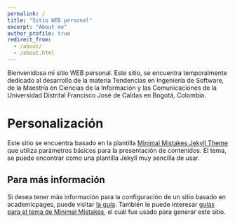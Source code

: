```yaml
---
permalink: /
title: "Sitio WEB personal"
excerpt: "About me"
author_profile: true
redirect_from: 
  - /about/
  - /about.html
---
```


Bienvenidosa mi sitio WEB personal. Este sitio, se encuentra temporalmente dedicado al desarrollo de la materia Tendencias en Ingeniería de Software, de la Maestría en Ciencias de la Información y las Comunicaciones de la Universidad Distrital Francisco José de Caldas en Bogotá, Colombia.

Personalización
======

Este sitio se encuentra basado en la plantilla [Minimal Mistakes Jekyll Theme](https://mmistakes.github.io/minimal-mistakes/) que utiliza parámetros básicos para la presentación de contenidos. El tema, se puede encontrar como una plantilla Jekyll muy sencilla de usar.


Para más información
------
Si desea tener más información para la configuración de un sitio basado en academicpages, puede visitar [la guía](https://academicpages.github.io/markdown/). También le puede interesar [guías para el tema de Minimal Mistakes](https://mmistakes.github.io/minimal-mistakes/docs/configuration/), el cuál fue usado para generar este sitio.
